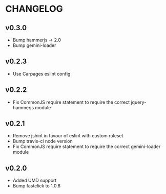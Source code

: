 # CHANGELOG

## v0.3.0

  - Bump hammerjs -> 2.0
  - Bump gemini-loader

## v0.2.3

  - Use Carpages eslint config

## v0.2.2

  - Fix CommonJS require statement to require the correct jquery-hammerjs module

## v0.2.1

  - Remove jshint in favour of eslint with custom ruleset
  - Bump travis-ci node version
  - Fix CommonJS require statement to require the correct gemini-loader module

## v0.2.0

  - Added UMD support
  - Bump fastclick to 1.0.6
